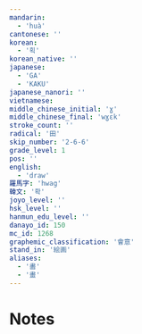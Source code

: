 ```yaml
---
mandarin:
  - 'huà'
cantonese: ''
korean:
  - '획'
korean_native: ''
japanese:
  - 'GA'
  - 'KAKU'
japanese_nanori: ''
vietnamese:
middle_chinese_initial: 'ɣ'
middle_chinese_final: 'wɣɛk'
stroke_count: ''
radical: '田'
skip_number: '2-6-6'
grade_level: 1
pos: ''
english:
  - 'draw'
羅馬字: 'hwag'
韓文: '확'
joyo_level: ''
hsk_level: ''
hanmun_edu_level: ''
danayo_id: 150
mc_id: 1268
graphemic_classification: '會意'
stand_in: '絵画'
aliases:
  - '畵'
  - '畫'
---
```


# Notes

